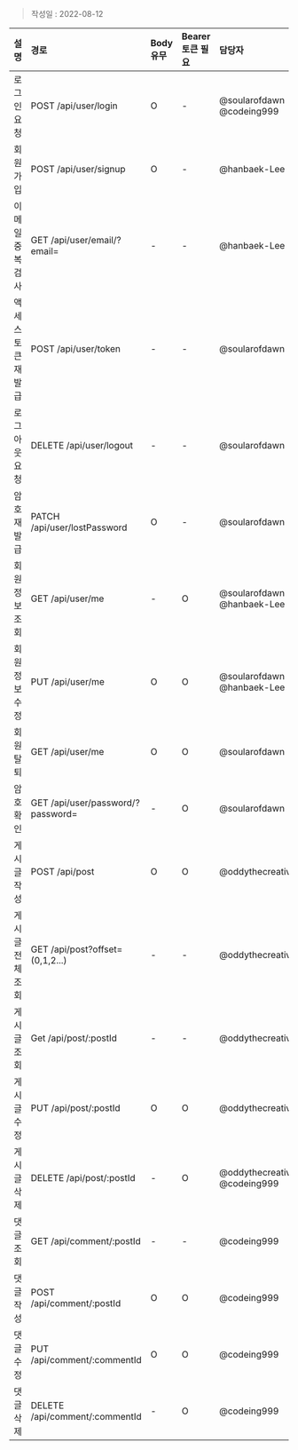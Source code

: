 
> 작성일 : 2022-08-12

| 설명              | 경로                            | Body 유무 |  Bearer 토큰 필요 | 담당자 |
| :---------------  | :----------------------------- | :-------- | :---------------- | :---- |
| 로그인 요청       | POST /api/user/login            | O         | -                | @soularofdawn @codeing999 |
| 회원가입          | POST /api/user/signup           | O         | -                | @hanbaek-Lee |
| 이메일 중복 검사  | GET /api/user/email/?email=| -         | -                | @hanbaek-Lee |
| 액세스 토큰 재발급| POST /api/user/token            | -         | -                | @soularofdawn |
| 로그아웃 요청     | DELETE /api/user/logout         | -         | -                | @soularofdawn |
| 암호 재발급       | PATCH /api/user/lostPassword    | O         | -                | @soularofdawn
| 회원 정보 조회    | GET /api/user/me                | -         | O                | @soularofdawn @hanbaek-Lee |
| 회원 정보 수정    | PUT /api/user/me                | O         | O                | @soularofdawn @hanbaek-Lee |
| 회원 탈퇴         | GET /api/user/me                | O         | O                | @soularofdawn|
| 암호 확인         | GET /api/user/password/?password=| -         | O                | @soularofdawn
| 게시글 작성       | POST /api/post                  | O         | O                | @oddythecreative |
| 게시글 전체 조회  | GET /api/post?offset=(0,1,2...) | -         | -                |  @oddythecreative |
| 게시글 조회       | Get /api/post/:postId           | -         | -                | @oddythecreative |
| 게시글 수정       | PUT /api/post/:postId           | O         | O                | @oddythecreative |
| 게시글 삭제       | DELETE /api/post/:postId        | -         | O                | @oddythecreative @codeing999 |
| 댓글 조회         | GET /api/comment/:postId        | -         | -                | @codeing999 |
| 댓글 작성         | POST /api/comment/:postId       | O         | O                | @codeing999 |
| 댓글 수정         | PUT /api/comment/:commentId     | O         | O                | @codeing999 |
| 댓글 삭제         | DELETE /api/comment/:commentId  | -         | O                | @codeing999 |
